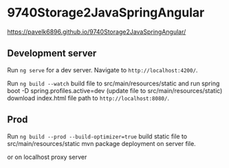 # 9740Storage2JavaSpringAngular
https://pavelk6896.github.io/9740Storage2JavaSpringAngular/
## Development server

Run `ng serve` for a dev server. Navigate to `http://localhost:4200/`. 

Run `ng build --watch` build file to src/main/resources/static 
and 
run spring boot -D spring.profiles.active=dev (update file to src/main/resources/static)
download index.html file path to `http://localhost:8080/`.

## Prod 

Run `ng build --prod --build-optimizer=true` build static file to src/main/resources/static
mvn package deployment on server file.

or on localhost proxy server

